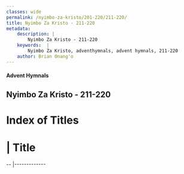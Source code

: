 ```yaml
---
classes: wide
permalink: /nyimbo-za-kristo/201-220/211-220/
title: Nyimbo Za Kristo - 211-220
metadata:
    description: |
        Nyimbo Za Kristo - 211-220
    keywords:  |
        Nyimbo Za Kristo, adventhymnals, advent hymnals, 211-220
    author: Brian Onang'o
---
```


#### Advent Hymnals
## Nyimbo Za Kristo - 211-220

# Index of Titles
# | Title                        
-- |-------------
